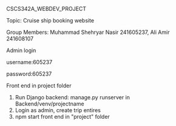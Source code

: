 CSCS342A_WEBDEV_PROJECT

Topic: Cruise ship booking website

Group Members: Muhammad Shehryar Nasir 241605237, Ali Amir 241608107

Admin login

username:605237

password:605237

Front end in project folder
1. Run Django backend: manage.py runserver in Backend/venv/projectname
2. Login as admin, create trip entires
3. npm start front end in "project" folder
   
